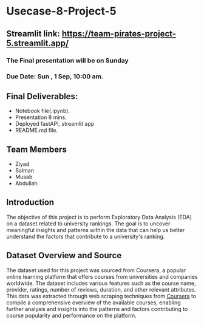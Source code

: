# Usecase-8-Project-5

## Streamlit link: https://team-pirates-project-5.streamlit.app/

### The Final presentation will be on Sunday
### Due Date: Sun , 1 Sep, 10:00 am.
## Final Deliverables:
- Notebook file(.ipynb).
- Presentation 8 mins.
- Deployed fastAPI, streamlit app
- README.md file.


## Team Members
* Ziyad
* Salman
* Musab
* Abdullah

## Introduction
The objective of this project is to perform Exploratory Data Analysis (EDA) on a dataset related to university rankings. The goal is to uncover meaningful insights and patterns within the data that can help us better understand the factors that contribute to a university's ranking.

## Dataset Overview and Source
The dataset used for this project was sourced from Coursera, a popular online learning platform that offers courses from universities and companies worldwide. The dataset includes various features such as the course name, provider, ratings, number of reviews, duration, and other relevant attributes. This data was extracted through web scraping techniques from [Coursera](https://www.coursera.org/search?query=data&language=English&sortBy=BEST_MATCH) to compile a comprehensive overview of the available courses, enabling further analysis and insights into the patterns and factors contributing to course popularity and performance on the platform.

